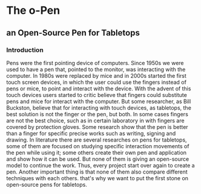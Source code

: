 # The o-Pen

## an Open-Source Pen for Tabletops

### Introduction

Pens were the first pointing device of computers. Since 1950s we were used to have a pen that, pointed to the monitor, was interacting with the computer.
In 1980s were replaced by mice and in 2000s started the first touch screen devices, in which the user could use the fingers instead of pens or mice, to point and interact with the device. 
With the advent of this touch devices users started to critic believe that fingers could substitute pens and mice for interact with the computer. 
But some researcher, as Bill Buckston, believe that for interacting with touch devices, as tabletops, the best solution is not the finger or the pen, but both. 
In some cases fingers are not the best choice, such as in certain laboratory in with fingers are covered by protection gloves. 
Some research show that the pen is better than a finger for specific precise works such as writing, signing and drawing. 
In literature there are several researches on pens for tabletops, some of them are focused on studying specific interaction movements of the pen while using it;
some others create their own pen and application and show how it can be used. But none of them is giving an open-source model to continue the work. 
Thus, every project start over again to create a pen. Another important thing is that none of them also compare different techniques with each others. 
that's why we want to put the first stone on open-source pens for tabletops.
